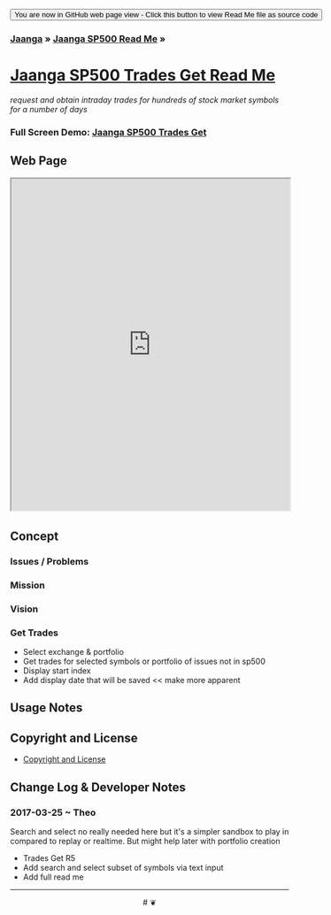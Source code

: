 
<span style=display:none; >[You are now in a GitHub source code view - click this button to view this read me file as a web page]( https://jaanga.github.io/sp500/trades-get/ "View file as a web page." ) </span>
<div><input type=button value='You are now in GitHub web page view - Click this button to view Read Me file as source code' onclick=window.location.href='https://github.com/jaanga/sp500/tree/gh-pages/trades-get/'; /></div>

### [Jaanga]( https://jaanga.github.io/ ) &raquo; [Jaanga SP500 Read Me]( https://jaanga.github.io/sp500/index.html ) &raquo;

[Jaanga SP500 Trades Get Read Me]( https://jaanga.github.io/sp500/#trades-get/README.md )
===
_request and obtain intraday trades for hundreds of stock market symbols for a number of days_


### Full Screen Demo: [Jaanga SP500 Trades Get ]( https://jaanga.github.io/sp500/trades-get/index.html )



## Web Page

<iframe src="https://jaanga.github.io/sp500/trades-get/index.html" width=100% height=600px ><img src="trades-get-r4.png" ></iframe>



## Concept



### Issues / Problems



### Mission
<!-- a statement of a rationale, applicable now as well as in the future -->




### Vision
<!--  a descriptive picture of a desired future state -->

### Get Trades
* Select exchange & portfolio
* Get trades for selected symbols or portfolio of issues not in sp500
* Display start index
* Add display date that will be saved << make more apparent


## Usage Notes



## Copyright and License

* [Copyright and License]( https://jaanga.github.io/#https://jaanga.github.io/jaanga-copyright-and-mit-license.md )


## Change Log & Developer Notes

### 2017-03-25 ~ Theo

Search and select no really needed here but it's a simpler sandbox to play in compared to replay or realtime.
But might help later with portfolio creation

* Trades Get R5
* Add search and select subset of symbols via text input
* Add full read me


***

<center title="dingbat" >
# <a href=javascript:window.scrollTo(0,0); style=text-decoration:none; >❦</a>
</center>


